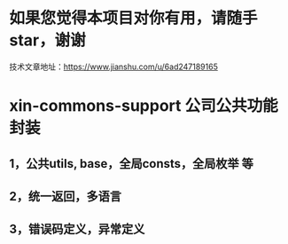 # 如果您觉得本项目对你有用，请随手star，谢谢
技术文章地址：https://www.jianshu.com/u/6ad247189165

# xin-commons-support 公司公共功能封装
## 1，公共utils, base，全局consts，全局枚举 等
## 2，统一返回，多语言
## 3，错误码定义，异常定义
